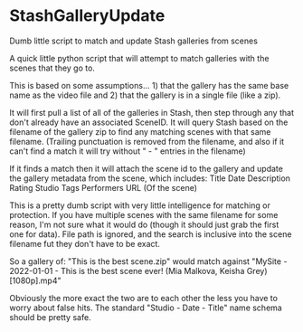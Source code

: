 # StashGalleryUpdate
 Dumb little script to match and update Stash galleries from scenes

A quick little python script that will attempt to match galleries with the scenes that they go to.

This is based on some assumptions...  1) that the gallery has the same base name as the video file and 2) that the gallery is in a single file (like a zip).

It will first pull a list of all of the galleries in Stash, then step through any that don't already have an associated SceneID.  It will query Stash based on the filename of the gallery zip to find any matching scenes with that same filename.  (Trailing punctuation is removed from the filename, and also if it can't find a match it will try without " - " entries in the filename)

If it finds a match then it will attach the scene id to the gallery and update the gallery metadata from the scene, which includes:
Title
Date
Description
Rating
Studio
Tags
Performers
URL (Of the scene)


This is a pretty dumb script with very little intelligence for matching or protection.  If you have multiple scenes with the same filename for some reason, I'm not sure what it would do (though it should just grab the first one for data).  File path is ignored, and the search is inclusive into the scene filename fut they don't have to be exact.

So a gallery of: "This is the best scene.zip" would match against "MySite - 2022-01-01 - This is the best scene ever! (Mia Malkova, Keisha Grey) [1080p].mp4"

Obviously the more exact the two are to each other the less you have to worry about false hits.  The standard "Studio - Date - Title" name schema should be pretty safe.